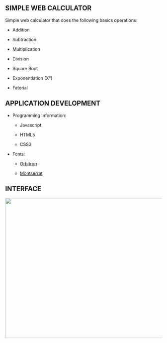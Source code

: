 ##  SIMPLE WEB CALCULATOR

Simple web calculator that does the following basics operations:
  
- Addition
  
- Subtraction
  
- Multiplication
  
- Division
  
- Square Root
  
- Exponentiation (X²)
  
- Fatorial

## APPLICATION DEVELOPMENT
 
- Programming Information:
   
  - Javascript
   
  - HTML5
   
  - CSS3
 
- Fonts:
   
  - [Orbitron](https://fonts.google.com/specimen/Orbitron)
  
  - [Montserrat](https://fonts.google.com/specimen/Montserrat)
## INTERFACE
   
<p align="center">
    <img src="https://drive.google.com/file/d/16GvVBTPazLBqjFJXsk-_6dIprppOVJfr/view?usp=sharing" width="600" height="450""/>
   </p>
